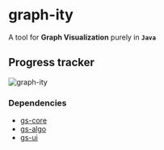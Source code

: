 # graph-ity
A tool for **Graph Visualization** purely in **`Java`**

## Progress tracker
![graph-ity](https://images.gfnlabs.com/images/2017/10/08/d3d8db1cc0f6e4b5706f9820c233555b.gif)

### Dependencies
* [gs-core](https://github.com/graphstream/gs-core)
* [gs-algo](https://github.com/graphstream/gs-algo)
* [gs-ui](https://github.com/graphstream/gs-ui)